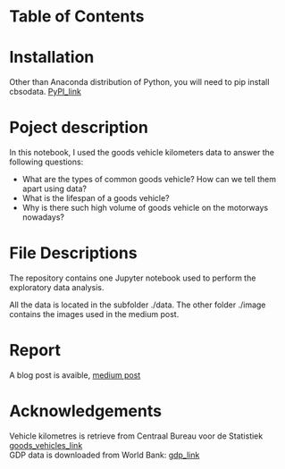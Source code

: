 # Table of Contents


# Installation
Other than Anaconda distribution of Python, you will need to pip install cbsodata. [PyPI_link](https://pypi.org/project/cbsodata/)

# Poject description
In this notebook, I used the goods vehicle kilometers data to answer the following questions: 

- What are the types of common goods vehicle? How can we tell them apart using data? 
- What is the lifespan of a goods vehicle? 
- Why is there such high volume of goods vehicle on the motorways nowadays?

# File Descriptions
The repository contains one Jupyter notebook used to perform the exploratory data analysis. <br/>

All the data is located in the subfolder ./data. The other folder ./image contains the images used in the medium post. 

# Report
A blog post is avaible, [medium post](https://medium.com/@jinchaochen/how-did-road-freight-transport-develop-in-the-netherlands-f42502a48047)

# Acknowledgements
Vehicle kilometres is retrieve from Centraal Bureau voor de Statistiek [goods_vehicles_link](https://opendata.cbs.nl/statline/portal.html?_la=en&_catalog=CBS&tableId=84651ENG&_theme=1111)<br/>
GDP data is downloaded from World Bank: [gdp_link](https://data.worldbank.org/country/netherlands)


